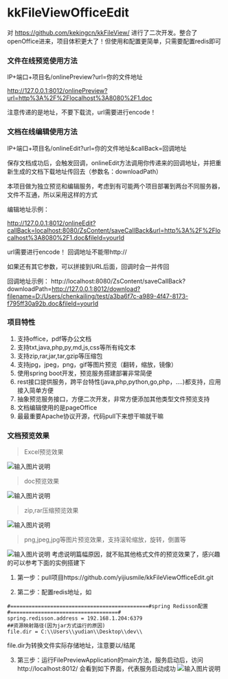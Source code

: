 # kkFileViewOfficeEdit
对 https://github.com/kekingcn/kkFileView/ 进行了二次开发。整合了openOffice进来，项目体积更大了！但使用和配置更简单，只需要配置redis即可

### 文件在线预览使用方法
IP+端口+项目名/onlinePreview?url=你的文件地址

http://127.0.0.1:8012/onlinePreview?url=http%3A%2F%2Flocalhost%3A8080%2F1.doc

注意传递的是地址，不要下载流，url需要进行encode！

### 文档在线编辑使用方法
IP+端口+项目名/onlineEdit?url=你的文件地址&callBack=回调地址

保存文档成功后，会触发回调，onlineEdit方法调用你传递来的回调地址，并把重新生成的文档下载地址传回去（参数名：downloadPath）

本项目做为独立预览和编辑服务，考虑到有可能两个项目部署到两台不同服务器，文件不互通，所以采用这样的方式

编辑地址示例：

http://127.0.0.1:8012/onlineEdit?callBack=localhost:8080/ZsContent/saveCallBack&url=http%3A%2F%2Flocalhost%3A8080%2F1.doc&fileId=yourId

url需要进行encode！ 回调地址不能带http://

如果还有其它参数，可以拼接到URL后面，回调时会一并传回

回调地址示例：
http://localhost:8080/ZsContent/saveCallBack?downloadPath=http://127.0.0.1:8012/download?filename=D:/Users/chenkailing/test/a3ba6f7c-a989-4f47-8173-f795ff30a92b.doc&fileId=yourId



### 项目特性

1. 支持office，pdf等办公文档
1. 支持txt,java,php,py,md,js,css等所有纯文本
1. 支持zip,rar,jar,tar,gzip等压缩包
1. 支持jpg，jpeg，png，gif等图片预览（翻转，缩放，镜像）
1. 使用spring boot开发，预览服务搭建部署非常简便
1. rest接口提供服务，跨平台特性(java,php,python,go,php，....)都支持，应用接入简单方便
1. 抽象预览服务接口，方便二次开发，非常方便添加其他类型文件预览支持
1. 文档编辑使用的是pageOffice
1. 最最重要Apache协议开源，代码pull下来想干嘛就干嘛

### 文档预览效果
> Excel预览效果

![输入图片说明](https://gitee.com/uploads/images/2017/1213/093051_cd55b3ec_492218.png "屏幕截图.png")
> doc预览效果

![输入图片说明](https://gitee.com/uploads/images/2017/1213/092350_5b2ecbe5_492218.png "屏幕截图.png")

> zip,rar压缩预览效果

![输入图片说明](https://gitee.com/uploads/images/2017/1213/093806_46cede06_492218.png "屏幕截图.png")

> png,jpeg,jpg等图片预览效果，支持滚轮缩放，旋转，倒置等

![输入图片说明](https://gitee.com/uploads/images/2017/1213/094335_657a6f60_492218.png "屏幕截图.png")
考虑说明篇幅原因，就不贴其他格式文件的预览效果了，感兴趣的可以参考下面的实例搭建下



1. 第一步：pull项目https://github.com/yijiusmile/kkFileViewOfficeEdit.git

2. 第二步：配置redis地址，如
```
#=============================================#spring Redisson配置#===================================#
spring.redisson.address = 192.168.1.204:6379
##资源映射路径(因为jar方式运行的原因)
file.dir = C:\\Users\\yudian\\Desktop\\dev\\

```
file.dir为转换文件实际存储地址，注意要以/结尾

3. 第三步：运行FilePreviewApplication的main方法，服务启动后，访问http://localhost:8012/
会看到如下界面，代表服务启动成功
![输入图片说明](https://gitee.com/uploads/images/2017/1213/100221_ea15202e_492218.png "屏幕截图.png")

